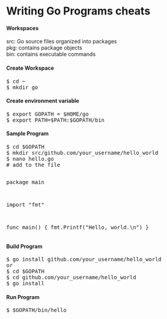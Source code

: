 Writing Go Programs cheats
==========================

<h4>Workspaces</h4>
<p>
src: Go source files organized into packages<br>
pkg: contains package objects<br>
bin: contains executable commands<br>
</p>

<h4>Create Workspace</h4>
<pre>
$ cd ~
$ mkdir go
</pre>

<h4>Create environment variable</h4>
<pre>
$ export GOPATH = $HOME/go
$ export PATH=$PATH:$GOPATH/bin
</pre>

<h4>Sample Program</h4>
<pre>
$ cd $GOPATH
$ mkdir src/github.com/your_username/hello_world
$ nano hello.go
# add to the file

package main

import "fmt"

func main() {
	fmt.Printf("Hello, world.\n")
}
</pre>

<h4>Build Program</h4>
<pre>
$ go install github.com/your_username/hello_world
or
$ cd $GOPATH
$ cd github.com/your_username/hello_world
$ go install
</pre>

<h4>Run Program</h4>
<pre>
$ $GOPATH/bin/hello
</pre>
